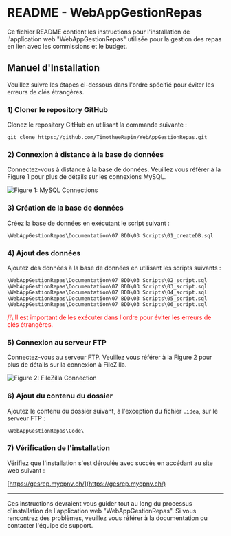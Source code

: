 # README - WebAppGestionRepas

Ce fichier README contient les instructions pour l'installation de l'application web "WebAppGestionRepas" utilisée pour la gestion des repas en lien avec les commissions et le budget.

## Manuel d'Installation

Veuillez suivre les étapes ci-dessous dans l'ordre spécifié pour éviter les erreurs de clés étrangères.

### 1) Cloner le repository GitHub

Clonez le repository GitHub en utilisant la commande suivante :

```
git clone https://github.com/TimotheeRapin/WebAppGestionRepas.git
```

### 2) Connexion à distance à la base de données

Connectez-vous à distance à la base de données. Veuillez vous référer à la Figure 1 pour plus de détails sur les connexions MySQL.

![Figure 1: MySQL Connections](https://github.com/TimotheeRapin/WebAppGestionRepas/tree/main/Documentation/02%20Rapport%20de%20projet/01%20Installation/MySQL%20Connections.png)

### 3) Création de la base de données

Créez la base de données en exécutant le script suivant :

```
\WebAppGestionRepas\Documentation\07 BDD\03 Scripts\01_createDB.sql
```

### 4) Ajout des données

Ajoutez des données à la base de données en utilisant les scripts suivants :

```
\WebAppGestionRepas\Documentation\07 BDD\03 Scripts\02_script.sql
\WebAppGestionRepas\Documentation\07 BDD\03 Scripts\03_script.sql
\WebAppGestionRepas\Documentation\07 BDD\03 Scripts\04_script.sql
\WebAppGestionRepas\Documentation\07 BDD\03 Scripts\05_script.sql
\WebAppGestionRepas\Documentation\07 BDD\03 Scripts\06_script.sql
```

<span style="color:red">
/!\ Il est important de les exécuter dans l'ordre pour éviter les erreurs de clés étrangères.
</span>

### 5) Connexion au serveur FTP

Connectez-vous au serveur FTP. Veuillez vous référer à la Figure 2 pour plus de détails sur la connexion à FileZilla.

![Figure 2: FileZilla Connection](https://github.com/TimotheeRapin/WebAppGestionRepas/tree/main/Documentation/02%20Rapport%20de%20projet/01%20Installation/FileZilla%20Connection.png)

### 6) Ajout du contenu du dossier

Ajoutez le contenu du dossier suivant, à l'exception du fichier `.idea`, sur le serveur FTP :

```
\WebAppGestionRepas\Code\
```

### 7) Vérification de l'installation

Vérifiez que l'installation s'est déroulée avec succès en accédant au site web suivant :

[https://gesrep.mycpnv.ch/](https://gesrep.mycpnv.ch/)

---

Ces instructions devraient vous guider tout au long du processus d'installation de l'application web "WebAppGestionRepas". Si vous rencontrez des problèmes, veuillez vous référer à la documentation ou contacter l'équipe de support.